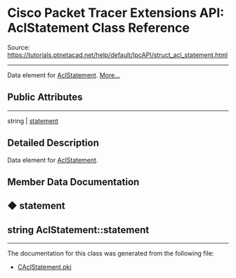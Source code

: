 # Cisco Packet Tracer Extensions API: AclStatement Class Reference

Source: https://tutorials.ptnetacad.net/help/default/IpcAPI/struct_acl_statement.html

---

Data element for [AclStatement](struct_acl_statement.html "Data element for AclStatement."). [More...](struct_acl_statement.html#details)

##  Public Attributes  
  
---  
string | [statement](struct_acl_statement.html#ad62c408fe168e4d92c3e5de78a011940)  
  
## Detailed Description

Data element for [AclStatement](struct_acl_statement.html "Data element for AclStatement."). 

## Member Data Documentation

## ◆ statement

string AclStatement::statement  
---  
  
* * *

The documentation for this class was generated from the following file:

  * [CAclStatement.pki](_c_acl_statement_8pki.html)


